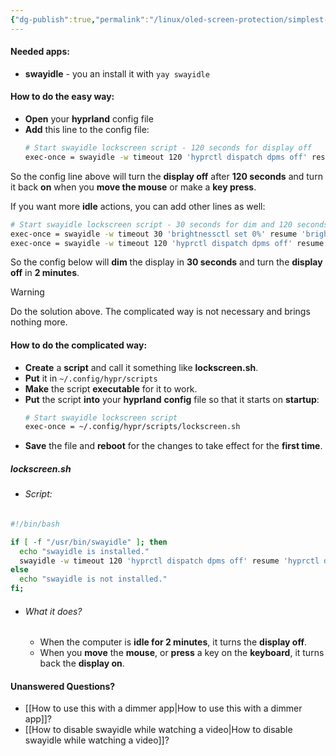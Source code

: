```yaml
---
{"dg-publish":true,"permalink":"/linux/oled-screen-protection/simplest-solution-turn-off-the-display-on-idle/","noteIcon":""}
---
```


#### Needed apps:
- **swayidle** - you an install it with `yay swayidle`

#### How to do the easy way:
- **Open** your **hyprland** config file
- **Add** this line to the config file:
	```bash
	# Start swayidle lockscreen script - 120 seconds for display off
	exec-once = swayidle -w timeout 120 'hyprctl dispatch dpms off' resume 'hyprctl dispatch dpms on'
	```

So the config line above will turn the **display off** after **120 seconds** and turn it back **on** when you **move the mouse** or make a **key press**. 

If you want more **idle** actions, you can add other lines as well:
```bash
# Start swayidle lockscreen script - 30 seconds for dim and 120 seconds for display off
exec-once = swayidle -w timeout 30 'brightnessctl set 0%' resume 'brightnessctl set 30%'
exec-once = swayidle -w timeout 120 'hyprctl dispatch dpms off' resume 'hyprctl dispatch dpms on'
```

So the config below will **dim**  the display in **30 seconds** and turn the **display off** in **2 minutes**. 

> [!warning]
> Do the solution above. The complicated way is not necessary and brings nothing more.
#### How to do the complicated way:
- **Create** a **script** and call it something like **lockscreen.sh**.
- **Put** it in `~/.config/hypr/scripts`
- **Make** the script **executable** for it to work.
- **Put** the script **into** your **hyprland** **config** file so that it starts on **startup**:
	```bash
	# Start swayidle lockscreen script
	exec-once = ~/.config/hypr/scripts/lockscreen.sh
	```
- **Save** the file and **reboot** for the changes to take effect for the **first time**.
##### lockscreen.sh
- ###### Script:
```bash
#!/bin/bash

if [ -f "/usr/bin/swayidle" ]; then
  echo "swayidle is installed."
  swayidle -w timeout 120 'hyprctl dispatch dpms off' resume 'hyprctl dispatch dpms on'
else
  echo "swayidle is not installed."
fi;
```
- ###### What it does?
	- When the computer is **idle for 2 minutes**, it turns the **display off**.
	- When you **move** the **mouse**, or **press** a key on the **keyboard**, it turns back the **display on**.

#### Unanswered Questions?
- [[How to use this with a dimmer app\|How to use this with a dimmer app]]?
- [[How to disable swayidle while watching a video\|How to disable swayidle while watching a video]]?